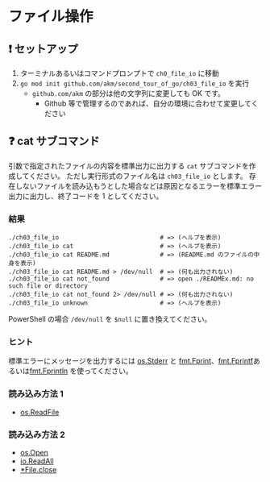 # ファイル操作

## :exclamation: セットアップ

1. ターミナルあるいはコマンドプロンプトで `ch0_file_io` に移動
2. `go mod init github.com/akm/second_tour_of_go/ch03_file_io` を実行
   - `github.com/akm` の部分は他の文字列に変更しても OK です。
     - Github 等で管理するのであれば、自分の環境に合わせて変更してください

## :question: cat サブコマンド

引数で指定されたファイルの内容を標準出力に出力する `cat` サブコマンドを作成してください。
ただし実行形式のファイル名は `ch03_file_io` とします。
存在しないファイルを読み込もうとした場合などは原因となるエラーを標準エラー出力に出力し、終了コードを 1 としてください。

### 結果

```
./ch03_file_io                            # => (ヘルプを表示)
./ch03_file_io cat                        # => (ヘルプを表示)
./ch03_file_io cat README.md              # => (README.md のファイルの中身を表示)
./ch03_file_io cat README.md > /dev/null  # => (何も出力されない)
./ch03_file_io cat not_found              # => open ./READMEx.md: no such file or directory
./ch03_file_io cat not_found 2> /dev/null # => (何も出力されない)
./ch03_file_io unknown                    # => (ヘルプを表示)
```

PowerShell の場合 `/dev/null` を `$null` に置き換えてください。

### ヒント

標準エラーにメッセージを出力するには [os.Stderr](https://pkg.go.dev/os#pkg-variables) と [fmt.Fprint](https://pkg.go.dev/fmt#Fprint)、[fmt.Fprintf](https://pkg.go.dev/fmt#Fprintf)あるいは[fmt.Fprintln](https://pkg.go.dev/fmt#Fprintln) を使ってください。

### 読み込み方法 1

- [os.ReadFile](https://pkg.go.dev/os#ReadFile)

### 読み込み方法 2

- [os.Open](https://pkg.go.dev/os#Open)
- [io.ReadAll](https://pkg.go.dev/io#ReadAll)
- [\*File.close](https://pkg.go.dev/os#File.Close)
